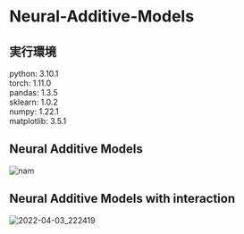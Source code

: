 # Neural-Additive-Models
## 実行環境
python: 3.10.1  
torch: 1.11.0  
pandas: 1.3.5  
sklearn: 1.0.2  
numpy: 1.22.1  
matplotlib: 3.5.1

## Neural Additive Models
![nam](https://user-images.githubusercontent.com/79096203/162557690-86feeec9-179d-4241-aa0f-5785e86a0ae0.jpg)

## Neural Additive Models with interaction
![2022-04-03_222419](https://user-images.githubusercontent.com/79096203/162558494-077f22c0-0ba6-4ed8-8d04-a3e5ed9cdfe0.jpg)
